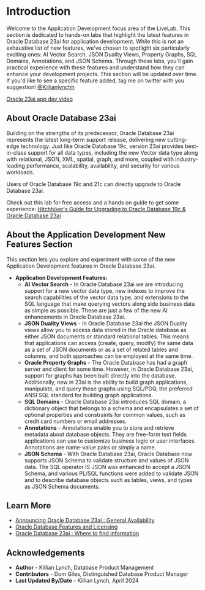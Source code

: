 # Introduction

Welcome to the Application Development focus area of the LiveLab. This section is dedicated to hands-on labs that highlight the latest features in Oracle Database 23ai for application development. While this is not an exhaustive list of new features, we've chosen to spotlight six particularly exciting ones: AI Vector Search, JSON Duality Views, Property Graphs, SQL Domains, Annotations, and JSON Schema. Through these labs, you'll gain practical experience with these features and understand how they can enhance your development projects. This section will be updated over time. If you'd like to see a specific feature added, tag me on twitter with you suggestion! [@Killianlynchh](https://twitter.com/Killianlynchh)

[Oracle 23ai app dev video](youtube:ksVgnhbxj9w)

## About Oracle Database 23ai

Building on the strengths of its predecessor, Oracle Database 23ai represents the latest long-term support release, delivering new cutting-edge technology. Just like Oracle Database 19c, version 23ai provides best-in-class support for all data types, including the new Vector data type along with relational, JSON, XML, spatial, graph, and more, coupled with industry-leading performance, scalability, availability, and security for various workloads.

Users of Oracle Database 19c and 21c can directly upgrade to Oracle Database 23ai.

Check out this lab for free access and a hands on guide to get some experience:
[Hitchhiker's Guide for Upgrading to Oracle Database 19c & Oracle Database 23ai](https://apexapps.oracle.com/pls/apex/f?p=133:180:110377980096946::::wid:606)

## About the Application Development New Features Section

This section lets you explore and experiment with some of the new Application Development features in Oracle Database 23ai.

* **Application Development Features:**
    - **AI Vector Search** - In Oracle Database 23ai we are introducing support for a new vector data type, new indexes to improve the search capabilities of the vector data type, and extensions to the SQL language that make querying vectors along side business data as simple as possible. These are just a few of the new AI enhancements in Oracle Database 23ai.
    - **JSON Duality Views** - In Oracle Database 23ai the JSON Duality views allow you to access data stored in the Oracle database as either JSON documents or standard relational tables. This means that applications can access (create, query, modify) the same data as a set of JSON documents or as a set of related tables and columns, and both approaches can be employed at the same time.
    - **Oracle Property Graphs** - The Oracle Database has had a graph server and client for some time. However, in Oracle Database 23ai, support for graphs has been built directly into the database. Additionally, new in 23ai is the ability to build graph applications, manipulate, and query those graphs using SQL/PGQ, the preferred ANSI SQL standard for building graph applications.
    - **SQL Domains** - Oracle Database 23ai introduces SQL domain, a dictionary object that belongs to a schema and encapsulates a set of optional properties and constraints for common values, such as credit card numbers or email addresses.
    - **Annotations** - Annotations enable you to store and retrieve metadata about database objects. They are free-form text fields applications can use to customize business logic or user interfaces. Annotations are name-value pairs or simply a name.
    - **JSON Schema** - With Oracle Database 23ai, Oracle Database now supports JSON Schema to validate structure and values of JSON data. The SQL operator IS JSON was enhanced to accept a JSON Schema, and various PL/SQL functions were added to validate JSON and to describe database objects such as tables, views, and types as JSON Schema documents.

## Learn More

* [Announcing Oracle Database 23ai : General Availability](https://blogs.oracle.com/database/post/oracle-23ai-now-generally-available) 
* [Oracle Database Features and Licensing](https://apex.oracle.com/database-features/)
* [Oracle Database 23ai : Where to find information](https://blogs.oracle.com/database/post/oracle-database-23ai-where-to-find-more-information)


## Acknowledgements
* **Author** - Killian Lynch, Database Product Management
* **Contributors** - Dom Giles, Distinguished Database Product Manager
* **Last Updated By/Date** - Killian Lynch, April 2024

